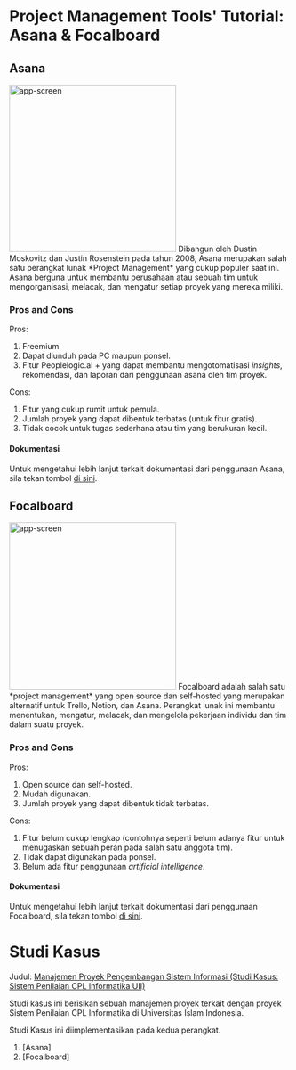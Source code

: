 # Project Management Tools' Tutorial: Asana & Focalboard

## Asana
<img src="./Asana-logo.png" alt="app-screen" width="300" />
Dibangun oleh Dustin Moskovitz dan Justin Rosenstein pada tahun 2008, Asana merupakan salah satu perangkat lunak *Project Management* yang cukup populer saat ini. Asana berguna untuk membantu perusahaan atau sebuah tim untuk mengorganisasi, melacak, dan mengatur setiap proyek yang mereka miliki. 

### Pros and Cons
Pros:
1. Freemium
2. Dapat diunduh pada PC maupun ponsel.
3. Fitur Peoplelogic.ai + yang dapat membantu mengotomatisasi *insights*, rekomendasi, dan laporan dari penggunaan asana oleh tim proyek. 

Cons:
1. Fitur yang cukup rumit untuk pemula.
2. Jumlah proyek yang dapat dibentuk terbatas (untuk fitur gratis).
3. Tidak cocok untuk tugas sederhana atau tim yang berukuran kecil.

#### Dokumentasi
Untuk mengetahui lebih lanjut terkait dokumentasi dari penggunaan Asana, sila tekan tombol [di sini](https://github.com/sheardclears/Tutorial-PM-Tools-Asana-Focalboard/blob/9d961caa42584992f9ef01b6772f85a69d1c6c26/Dokumentasi%20Asana.pdf).

## Focalboard
<img src="./focalboard.png" alt="app-screen" width="300" />
Focalboard adalah salah satu *project management* yang open source dan self-hosted yang merupakan alternatif untuk Trello, Notion, dan Asana. Perangkat lunak ini membantu menentukan, mengatur, melacak, dan mengelola pekerjaan individu dan tim dalam suatu proyek.

### Pros and Cons
Pros:
1. Open source dan self-hosted.
2. Mudah digunakan.
3. Jumlah proyek yang dapat dibentuk tidak terbatas.

Cons:
1. Fitur belum cukup lengkap (contohnya seperti belum adanya fitur untuk menugaskan sebuah peran pada salah satu anggota tim).
2. Tidak dapat digunakan pada ponsel.
3. Belum ada fitur penggunaan *artificial intelligence*.

#### Dokumentasi
Untuk mengetahui lebih lanjut terkait dokumentasi dari penggunaan Focalboard, sila tekan tombol [di sini](https://github.com/sheardclears/Tutorial-PM-Tools-Asana-Focalboard/blob/9d961caa42584992f9ef01b6772f85a69d1c6c26/Dokumentasi%20Focalboard.pdf).

# Studi Kasus
Judul: [Manajemen Proyek Pengembangan Sistem Informasi (Studi Kasus: Sistem Penilaian CPL Informatika UII)](https://dspace.uii.ac.id/handle/123456789/29689)

Studi kasus ini berisikan sebuah manajemen proyek terkait dengan proyek Sistem Penilaian CPL Informatika di Universitas Islam Indonesia. 

Studi Kasus ini diimplementasikan pada kedua perangkat. 
1. [Asana]
2. [Focalboard]
